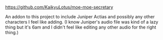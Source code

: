 https://github.com/KaikyuLotus/moe-moe-secretary

An addon to this project to include Juniper Actias and possibly any other characters I feel like adding.
(I know Juniper's audio file was kind of a lazy thing but it's 6am and I didn't feel like editing any other audio for the right thing.)
